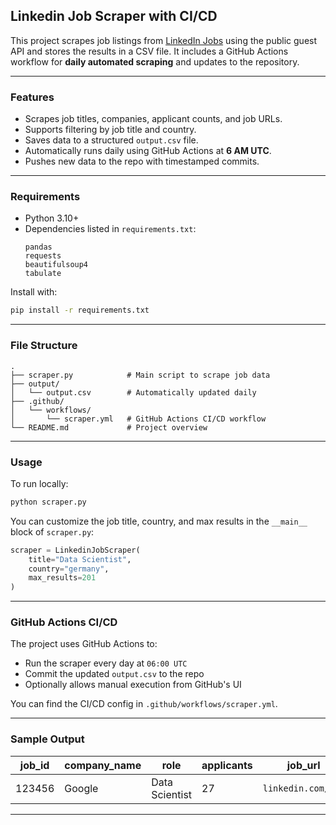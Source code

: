 
## Linkedin Job Scraper with CI/CD

This project scrapes job listings from [LinkedIn Jobs](https://www.linkedin.com/jobs/) using the public guest API and stores the results in a CSV file. It includes a GitHub Actions workflow for **daily automated scraping** and updates to the repository.

---

### Features

- Scrapes job titles, companies, applicant counts, and job URLs.
- Supports filtering by job title and country.
- Saves data to a structured `output.csv` file.
- Automatically runs daily using GitHub Actions at **6 AM UTC**.
- Pushes new data to the repo with timestamped commits.

---

### Requirements

- Python 3.10+
- Dependencies listed in `requirements.txt`:
  ```
  pandas
  requests
  beautifulsoup4
  tabulate
  ```

Install with:
```bash
pip install -r requirements.txt
```

---

### File Structure

```
.
├── scraper.py            # Main script to scrape job data
├── output/
│   └── output.csv        # Automatically updated daily
├── .github/
│   └── workflows/
│       └── scraper.yml   # GitHub Actions CI/CD workflow
└── README.md             # Project overview
```

---

### Usage

To run locally:

```bash
python scraper.py
```

You can customize the job title, country, and max results in the `__main__` block of `scraper.py`:

```python
scraper = LinkedinJobScraper(
    title="Data Scientist",
    country="germany",
    max_results=201
)
```

---

### GitHub Actions CI/CD

The project uses GitHub Actions to:

- Run the scraper every day at `06:00 UTC`
- Commit the updated `output.csv` to the repo
- Optionally allows manual execution from GitHub's UI

You can find the CI/CD config in `.github/workflows/scraper.yml`.

---

### Sample Output

| job_id | company_name | role           | applicants | job_url         |
|--------|--------------|----------------|------------|-----------------|
| 123456 | Google       | Data Scientist | 27         | `linkedin.com/...` |

---
